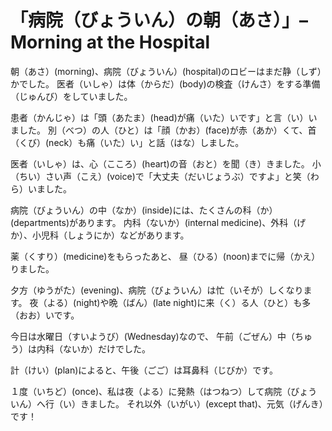 # 「病院（びょういん）の朝（あさ）」– Morning at the Hospital

朝（あさ）(morning)、病院（びょういん）(hospital)のロビーはまだ静（しず）かでした。
医者（いしゃ）は体（からだ）(body)の検査（けんさ）をする準備（じゅんび）をしていました。

患者（かんじゃ）は「頭（あたま）(head)が痛（いた）いです」と言（い）いました。
別（べつ）の人（ひと）は「顔（かお）(face)が赤（あか）くて、首（くび）(neck）も痛（いた）い」と話（はな）しました。

医者（いしゃ）は、心（こころ）(heart)の音（おと）を聞（き）きました。
小（ちい）さい声（こえ）(voice)で「大丈夫（だいじょうぶ）ですよ」と笑（わら）いました。

病院（びょういん）の中（なか）(inside)には、たくさんの科（か）(departments)があります。
内科（ないか）(internal medicine)、外科（げか）、小児科（しょうにか）などがあります。

薬（くすり）(medicine)をもらったあと、
昼（ひる）(noon)までに帰（かえ）りました。

夕方（ゆうがた）(evening)、病院（びょういん）は忙（いそが）しくなります。
夜（よる）(night)や晩（ばん）(late night)に来（く）る人（ひと）も多（おお）いです。

今日は水曜日（すいようび）(Wednesday)なので、
午前（ごぜん）中（ちゅう）は内科（ないか）だけでした。

計（けい）(plan)によると、午後（ごご）は耳鼻科（じびか）です。

１度（いちど）(once)、私は夜（よる）に発熱（はつねつ）して病院（びょういん）へ行（い）きました。
それ以外（いがい）(except that)、元気（げんき）です！